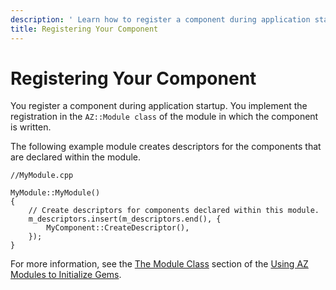 ```yaml
---
description: ' Learn how to register a component during application startup in &ALYlong;. '
title: Registering Your Component
---
```

# Registering Your Component<a name="component-entity-system-pg-registering-your-component"></a>

You register a component during application startup\. You implement the registration in the `AZ::Module class` of the module in which the component is written\.

The following example module creates descriptors for the components that are declared within the module\.

```
//MyModule.cpp 

MyModule::MyModule()
{
    // Create descriptors for components declared within this module.
    m_descriptors.insert(m_descriptors.end(), {
        MyComponent::CreateDescriptor(),
    });
}
```

For more information, see the [The Module Class](az-module-parts.md#az-module-parts-module-class) section of the [Using AZ Modules to Initialize Gems](/docs/userguide/modules/s-intro.md)\.